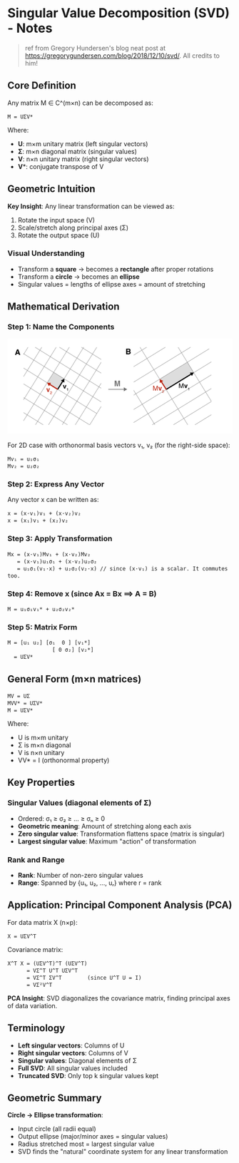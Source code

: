 # Singular Value Decomposition (SVD) - Notes

> ref from Gregory Hundersen's blog neat post at <https://gregorygundersen.com/blog/2018/12/10/svd/>. All credits to him!

## Core Definition

Any matrix M ∈ C^(m×n) can be decomposed as:

```
M = UΣV*
```

Where:

- **U**: m×m unitary matrix (left singular vectors)
- **Σ**: m×n diagonal matrix (singular values)
- **V**: n×n unitary matrix (right singular vectors)
- **V***: conjugate transpose of V

## Geometric Intuition

**Key Insight**: Any linear transformation can be viewed as:

1. Rotate the input space (V)
2. Scale/stretch along principal axes (Σ)  
3. Rotate the output space (U)

### Visual Understanding

- Transform a **square** → becomes a **rectangle** after proper rotations
- Transform a **circle** → becomes an **ellipse**
- Singular values = lengths of ellipse axes = amount of stretching

## Mathematical Derivation

### Step 1: Name the Components

![alt text](svd-img2.png)

For 2D case with orthonormal basis vectors v₁, v₂ (for the right-side space):

```
Mv₁ = u₁σ₁
Mv₂ = u₂σ₂
```

### Step 2: Express Any Vector

Any vector x can be written as:

```
x = (x·v₁)v₁ + (x·v₂)v₂
x = (x₁)v₁ + (x₂)v₂
```

### Step 3: Apply Transformation

```
Mx = (x·v₁)Mv₁ + (x·v₂)Mv₂
   = (x·v₁)u₁σ₁ + (x·v₂)u₂σ₂
   = u₁σ₁(v₁·x) + u₂σ₂(v₂·x) // since (x·v₁) is a scalar. It commutes too.
```

### Step 4: Remove x (since Ax = Bx ⟹ A = B)

```
M = u₁σ₁v₁* + u₂σ₂v₂*
```

### Step 5: Matrix Form

```
M = [u₁ u₂] [σ₁  0 ] [v₁*]
              [ 0 σ₂] [v₂*]
  = UΣV*
```

## General Form (m×n matrices)

```
MV = UΣ
MVV* = UΣV*
M = UΣV*
```

Where:

- U is m×m unitary
- Σ is m×n diagonal  
- V is n×n unitary
- VV* = I (orthonormal property)

## Key Properties

### Singular Values (diagonal elements of Σ)

- Ordered: σ₁ ≥ σ₂ ≥ ... ≥ σₙ ≥ 0
- **Geometric meaning**: Amount of stretching along each axis
- **Zero singular value**: Transformation flattens space (matrix is singular)
- **Largest singular value**: Maximum "action" of transformation

### Rank and Range

- **Rank**: Number of non-zero singular values
- **Range**: Spanned by {u₁, u₂, ..., uᵣ} where r = rank

## Application: Principal Component Analysis (PCA)

For data matrix X (n×p):

```
X = UΣV^T
```

Covariance matrix:

```
X^T X = (UΣV^T)^T (UΣV^T)
      = VΣ^T U^T UΣV^T
      = VΣ^T ΣV^T        (since U^T U = I)
      = VΣ²V^T
```

**PCA Insight**: SVD diagonalizes the covariance matrix, finding principal axes of data variation.

## Terminology

- **Left singular vectors**: Columns of U
- **Right singular vectors**: Columns of V  
- **Singular values**: Diagonal elements of Σ
- **Full SVD**: All singular values included
- **Truncated SVD**: Only top k singular values kept

## Geometric Summary

**Circle → Ellipse transformation**:

- Input circle (all radii equal)
- Output ellipse (major/minor axes = singular values)
- Radius stretched most = largest singular value
- SVD finds the "natural" coordinate system for any linear transformation
